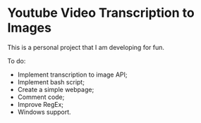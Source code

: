 # Youtube Video Transcription to Images 

This is a personal project that I am developing for fun.

To do:
- Implement transcription to image API;
- Implement bash script;
- Create a simple webpage;
- Comment code;
- Improve RegEx;
- Windows support.
